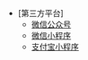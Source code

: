- [第三方平台]
  - [微信公众号](/problem/第三方平台/微信公众号.md)
  - [微信小程序](/problem/第三方平台/微信小程序.md)
  - [支付宝小程序](/problem/第三方平台/支付宝小程序.md)
